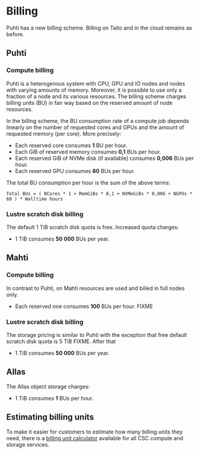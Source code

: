 # Billing

Puhti has a new billing scheme. Billing on Taito and in the cloud remains as before.

## Puhti 

### Compute billing

Puhti is a heterogenous system with CPU, GPU and IO nodes and nodes with varying amounts of memory. Moreover, it is possible to use only a fraction of a node and its various resources. The billing scheme charges billing units (BU) in fair way based on the reserved amount of node resources.

In the billing scheme, the BU consumption rate of a compute job depends linearly on the number of requested cores and GPUs and the amount of requested memory (per core). More precisely:

 * Each reserved core consumes **1** BU per hour.
 * Each GiB of reserved memory consumes **0,1** BUs per hour.
 * Each reserved GiB of NVMe disk (if available) consumes **0,006** BUs per hour.
 * Each reserved GPU consumes **60** BUs per hour.

The total BU consumption per hour is the sum of the above terms:

` Total BUs = ( NCores * 1 + MemGiBs * 0,1 + NVMeGiBs * 0,006 + NGPUs * 60 ) * Walltime hours `

### Lustre scratch disk billing

The default 1 TiB scratch disk quota is free. Increased quota charges:

* 1 TiB consumes **50 000** BUs per year.

## Mahti

### Compute billing

In contrast to Puhti, on Mahti resources are used and billed in full nodes only.

 * Each reserved noe consumes **100** BUs per hour. FIXME

### Lustre scratch disk billing

The storage pricing is similar to Puhti with the exception that free default scratch disk quota is 5 TiB FIXME. After that

 * 1 TiB consumes **50 000** BUs per year.

## Allas 

The Allas object storage charges:

* 1 TiB consumes **1** BUs per hour.

## Estimating billing units

To make it easier for customers to estimate how many billing units
they need, there is a [billing unit
calculator](https://research.csc.fi/billing-and-monitoring) available for all CSC compute and storage services.
